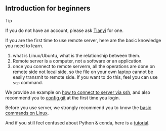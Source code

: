 ## Introduction for beginners
> [!TIP]
> If you do not have an account, please ask [Tianyi](mailto:tianyi.zhang2@duke.edu) for one.

If you are the first time to use remote server, here are the basic knowledge you need to learn.  
1. what is Linux/Ubuntu, what is the relationship between them.
2. Remote server is a computer, not a software or an application.  
3. once you connect to remote serverm, all the operations are done on remote side not local side, so the file on your own laptop cannot be easily transmit to remote side. If you want to do this, feel you can use `scp` command.

We provide an example on [how to connect to server via ssh](./server%20users/firsttime/ssh_example.md), and also recommend you to [config git](./server%20users/firsttime/git_config.md) at the first time you login.  

Before you use server, we strongly recommend you to know the [basic commands on Linux](./Tools/linux_commands.md).  

And if you still feel confused about Python & conda, here is a [tutorial](./basics/languages/python/python.md).
